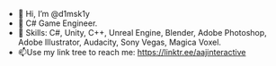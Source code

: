 - 👋 Hi, I’m @d1msk1y
- 👀 C# Game Engineer.
- 🌱 Skills: C#, Unity, C++, Unreal Engine, Blender, Adobe Photoshop, Adobe Illustrator, Audacity, Sony Vegas, Magica Voxel.
- 📫Use my link tree to reach me: https://linktr.ee/aajinteractive

<!---
d1msk1y/d1msk1y is a ✨ special ✨ repository because its `README.md` (this file) appears on your GitHub profile.
You can click the Preview link to take a look at your changes.
--->
